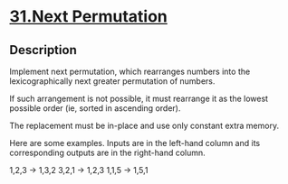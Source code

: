 # [31.Next Permutation](https://leetcode.com/problems/next-permutation/)
        
## Description
        
Implement next permutation, which rearranges numbers into the lexicographically next greater permutation of numbers.

If such arrangement is not possible, it must rearrange it as the lowest possible order (ie, sorted in ascending order).

The replacement must be in-place and use only constant&nbsp;extra memory.

Here are some examples. Inputs are in the left-hand column and its corresponding outputs are in the right-hand column.

1,2,3 &rarr; 1,3,2
3,2,1 &rarr; 1,2,3
1,1,5 &rarr; 1,5,1
